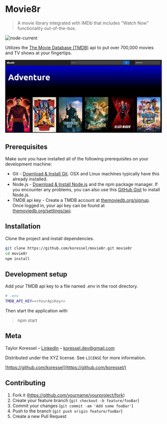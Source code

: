 # Movie8r
> A movie library integrated with IMDb that includes "Watch Now" functionality out-of-the-box.

![node-current](https://img.shields.io/node/v/parcel?style=flat-square)


Utilizes the [The Movie Database (TMDB)](https://www.themoviedb.org/?language=en-US) api to put over 700,000 movies and TV shows at your fingertips.

![](./public/img/movie8r-9-15-21.png)

## Prerequisites
Make sure you have installed all of the following prerequisites on your development machine:
* Git - [Download & Install Git](https://git-scm.com/downloads). OSX and Linux machines typically have this already installed.
* Node.js - [Download & Install Node.js](https://nodejs.org/en/download/) and the npm package manager. If you encounter any problems, you can also use this [GitHub Gist](https://gist.github.com/isaacs/579814) to install Node.js.
* TMDB api key - Create a TMDB account at [themoviedb.org/signup](https://www.themoviedb.org/signup). Once logged in, your api key can be found at [themoviedb.org/settings/api](https://www.themoviedb.org/settings/api).

## Installation
Clone the project and install dependencies.

```sh
git clone https://github.com/koressel/movie8r.git movie8r
cd movie8r
npm install
```

## Development setup
Add your TMDB api key to a file named .env in the root directory.

```sh
# .env
TMDB_API_KEY=<<YourApiKey>>
```
Then start the application with 
>npm start

## Meta
Taylor Koressel – [LinkedIn](https://www.linkedin.com/in/taylorkoressel/) – koressel.dev@gmail.com

Distributed under the XYZ license. See ``LICENSE`` for more information.

[https://github.com/koressel](https://github.com/koressel/)

## Contributing
1. Fork it (<https://github.com/yourname/yourproject/fork>)
2. Create your feature branch (`git checkout -b feature/fooBar`)
3. Commit your changes (`git commit -am 'Add some fooBar'`)
4. Push to the branch (`git push origin feature/fooBar`)
5. Create a new Pull Request

<!-- Markdown link & img dfn's -->
[npm-image]: https://img.shields.io/npm/v/datadog-metrics.svg?style=flat-square
[npm-url]: https://npmjs.org/package/datadog-metrics
[npm-downloads]: https://img.shields.io/npm/dm/datadog-metrics.svg?style=flat-square
[travis-image]: https://img.shields.io/travis/koressel/node-datadog-metrics/master.svg?style=flat-square
[travis-url]: https://travis-ci.org/koressel/node-datadog-metrics
[wiki]: https://github.com/yourname/yourproject/wiki
